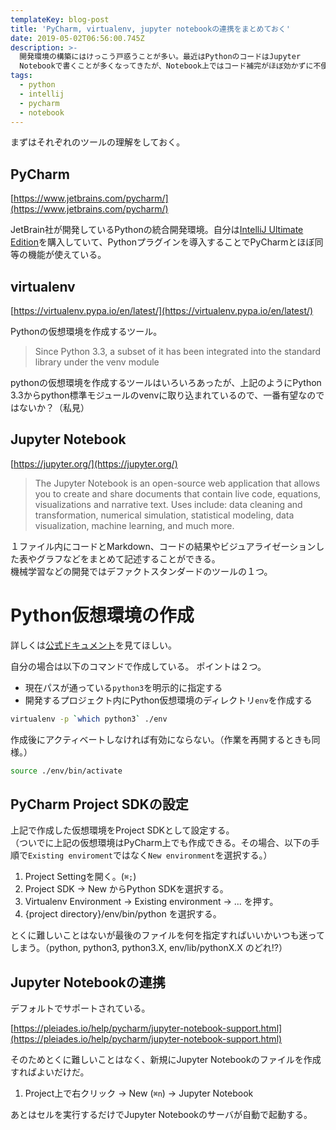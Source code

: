 ```yaml
---
templateKey: blog-post
title: 'PyCharm, virtualenv, jupyter notebookの連携をまとめておく'
date: 2019-05-02T06:56:00.745Z
description: >-
  開発環境の構築にはけっこう戸惑うことが多い。最近はPythonのコードはJupyter
  Notebookで書くことが多くなってきたが、Notebook上ではコード補完がほぼ効かずに不便を感じていた。PyCharmにはIDE上でNotebookを起動して入力する方法があったのでまとめてみた。
tags:
  - python
  - intellij
  - pycharm
  - notebook
---
```

まずはそれぞれのツールの理解をしておく。

## PyCharm

[https://www.jetbrains.com/pycharm/](https://www.jetbrains.com/pycharm/)

JetBrain社が開発しているPythonの統合開発環境。自分は[IntelliJ Ultimate Edition](https://www.jetbrains.com/idea/)を購入していて、Pythonプラグインを導入することでPyCharmとほぼ同等の機能が使えている。

## virtualenv

[https://virtualenv.pypa.io/en/latest/](https://virtualenv.pypa.io/en/latest/)

Pythonの仮想環境を作成するツール。

> Since Python 3.3, a subset of it has been integrated into the standard library under the venv module

pythonの仮想環境を作成するツールはいろいろあったが、上記のようにPython 3.3からpython標準モジュールのvenvに取り込まれているので、一番有望なのではないか？（私見）

## Jupyter Notebook

[https://jupyter.org/](https://jupyter.org/)

> The Jupyter Notebook is an open-source web application that allows you to create and share documents that contain live code, equations, visualizations and narrative text. Uses include: data cleaning and transformation, numerical simulation, statistical modeling, data visualization, machine learning, and much more.

１ファイル内にコードとMarkdown、コードの結果やビジュアライゼーションした表やグラフなどをまとめて記述することができる。  
機械学習などの開発ではデファクトスタンダードのツールの１つ。

# Python仮想環境の作成

詳しくは[公式ドキュメント](https://virtualenv.pypa.io/en/latest/)を見てほしい。

自分の場合は以下のコマンドで作成している。
ポイントは２つ。

* 現在パスが通っている`python3`を明示的に指定する
* 開発するプロジェクト内にPython仮想環境のディレクトリ`env`を作成する

```bash
virtualenv -p `which python3` ./env
```

作成後にアクティベートしなければ有効にならない。（作業を再開するときも同様。）

```bash
source ./env/bin/activate
```

## PyCharm Project SDKの設定

上記で作成した仮想環境をProject SDKとして設定する。  
（ついでに上記の仮想環境はPyCharm上でも作成できる。その場合、以下の手順で`Existing enviroment`ではなく`New environment`を選択する。）

1. Project Settingを開く。(`⌘;`)
2. Project SDK → New からPython SDKを選択する。
3. Virtualenv Environment → Existing environment → ... を押す。
4. {project directory}/env/bin/python を選択する。

とくに難しいことはないが最後のファイルを何を指定すればいいかいつも迷ってしまう。（python, python3, python3.X, env/lib/pythonX.X のどれ!?）

## Jupyter Notebookの連携

デフォルトでサポートされている。

[https://pleiades.io/help/pycharm/jupyter-notebook-support.html](https://pleiades.io/help/pycharm/jupyter-notebook-support.html)

そのためとくに難しいことはなく、新規にJupyter Notebookのファイルを作成すればよいだけだ。

1. Project上で右クリック → New (`⌘n`) → Jupyter Notebook 

あとはセルを実行するだけでJupyter Notebookのサーバが自動で起動する。
